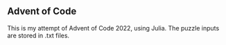 ## Advent of Code

This is my attempt of Advent of Code 2022, using Julia. The puzzle inputs are stored in .txt files.

